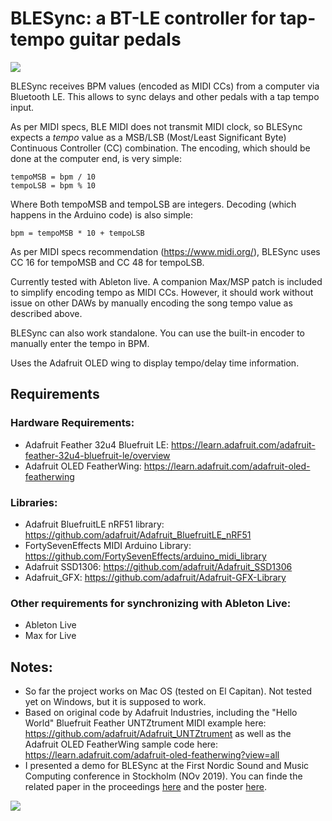 # BLESync: a BT-LE controller for tap-tempo guitar pedals
<img src="https://github.com/jpcarrascal/BLESync/blob/master/block-diagram.png?raw=true" />

BLESync receives BPM values (encoded as MIDI CCs) from a computer via Bluetooth LE. This allows to sync delays and other pedals with a tap tempo input.

As per MIDI specs, BLE MIDI does not transmit MIDI clock, so BLESync expects a *tempo* value as a MSB/LSB (Most/Least Significant Byte) Continuous Controller (CC) combination. The encoding, which should be done at the computer end, is very simple:

	tempoMSB = bpm / 10
	tempoLSB = bpm % 10

Where Both tempoMSB and tempoLSB are integers. Decoding (which happens in the Arduino code) is also simple:

    bpm = tempoMSB * 10 + tempoLSB

As per MIDI specs recommendation (https://www.midi.org/), BLESync uses CC 16 for tempoMSB and CC 48 for tempoLSB.

Currently tested with Ableton live. A companion Max/MSP patch is included to simplify encoding tempo as MIDI CCs. However, it should work without issue on other DAWs by manually encoding the song tempo value as described above.

BLESync can also work standalone. You can use the built-in encoder to manually enter the tempo in BPM.

Uses the Adafruit OLED wing to display tempo/delay time information.

## Requirements

### Hardware Requirements:
- Adafruit Feather 32u4 Bluefruit LE: https://learn.adafruit.com/adafruit-feather-32u4-bluefruit-le/overview
- Adafruit OLED FeatherWing: https://learn.adafruit.com/adafruit-oled-featherwing

### Libraries:
- Adafruit BluefruitLE nRF51 library: https://github.com/adafruit/Adafruit_BluefruitLE_nRF51
- FortySevenEffects MIDI Arduino Library: https://github.com/FortySevenEffects/arduino_midi_library
- Adafruit SSD1306: https://github.com/adafruit/Adafruit_SSD1306
- Adafruit_GFX: https://github.com/adafruit/Adafruit-GFX-Library

### Other requirements for synchronizing with Ableton Live:
- Ableton Live
- Max for Live

## Notes:
- So far the project works on Mac OS (tested on El Capitan). Not tested yet on Windows, but it is supposed to work.
- Based on original code by Adafruit Industries, including the "Hello World" Bluefruit Feather UNTZtrument MIDI example here:
  https://github.com/adafruit/Adafruit_UNTZtrument
  as well as the Adafruit OLED FeatherWing sample code here:
  https://learn.adafruit.com/adafruit-oled-featherwing?view=all
- I presented a demo for BLESync at the First Nordic Sound and Music Computing conference in Stockholm (NOv 2019). You can finde the related paper in the proceedings [here](http://smcsweden.se/proceedings/NordicSMC_ISon_2019_Proceedings.pdf) and the poster [here](https://github.com/jpcarrascal/BLESync/blob/master/hero.png).

<img src="https://github.com/jpcarrascal/BLESync/blob/master/hero.png?raw=true" />